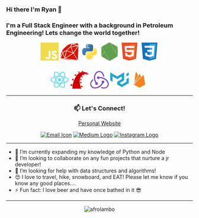 ### Hi there I'm Ryan 👋

### I'm a Full Stack Engineer with a background in Petroleum Engineering! Lets change the world together!

<p align="center">
<img src="https://github.com/devicons/devicon/blob/master/icons/javascript/javascript-plain.svg" alt="JavaScript Logo" width="50" height="50" /> <img src="https://github.com/devicons/devicon/blob/master/icons/ruby/ruby-plain.svg" alt="Ruby Logo" width="50" height="50" />  <img src="https://github.com/devicons/devicon/blob/master/icons/python/python-original.svg" alt="Python Logo" width="50" height="50" /> <img src="https://github.com/devicons/devicon/blob/master/icons/nodejs/nodejs-plain.svg" alt="Nodejs Logo" width="50" height="50" /> <img src="https://github.com/devicons/devicon/blob/master/icons/html5/html5-original.svg" alt="HTML5 Logo" width="50" height="50" /> <img src="https://github.com/devicons/devicon/blob/master/icons/css3/css3-original.svg" alt="CSS3 Logo" width="50" height="50" />  
 </p>
 
 ###

<p align="center">
<img src="https://github.com/devicons/devicon/blob/master/icons/react/react-original.svg" alt="React Logo" height="50" width="50" /> <img src="https://github.com/devicons/devicon/blob/master/icons/rails/rails-plain.svg" alt="Rails Logo" width="50" height="50" /> <img src="https://github.com/devicons/devicon/blob/master/icons/redux/redux-original.svg" alt="Redux Logo" width="50" height="50" /> <img src="https://github.com/devicons/devicon/blob/master/icons/materialui/materialui-plain.svg" alt="Material-UI Logo" width="50" height="50" /> <img src="https://github.com/devicons/devicon/blob/master/icons/firebase/firebase-plain.svg" alt="Firebase Logo" width="50" height="50" />
 </p>

***

<h3 align="center">📫 Let's Connect!</h3>
<p align="center"><a href="https://ryanachoe.com">Personal Website</a></p>
<p align="center"><a href="mailto:ryan.choe@outlook.com"><img src="https://cdn.worldvectorlogo.com/logos/gmail-icon.svg" alt="Email Icon" width="30" height="30" /></a> <a href="https://chowderchoe.medium.com/"><img src="https://cdn.worldvectorlogo.com/logos/monogram-medium.svg" alt="Medium Logo" width="30" height="30" /></a> <a href="https://www.instagram.com/ryan_choe04/"><img src="https://cdn.worldvectorlogo.com/logos/instagram-2-1.svg" alt="Instagram Logo" width="30" height="30" /></a></p>

***
- 🌱  I’m currently expanding my knowledge of Python and Node
- 👯  I’m looking to collaborate on any fun projects that nurture a jr developer!
- 🤔  I’m looking for help with data structures and algorithms!
- 😍  I love to travel, hike, snowboard, and EAT! Please let me know if you know any good places....
- ⚡  Fun fact: I love beer and have once bathed in it 😎

***
<p align="center"><img src="https://github-readme-stats.vercel.app/api?username=rchoe1229&show_icons=true&theme=vue" alt="afrolambo"/></p>
